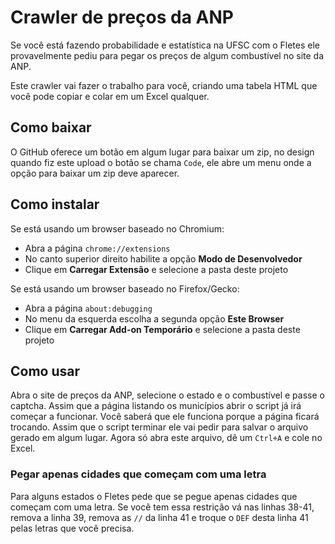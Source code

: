 # Crawler de preços da ANP

Se você está fazendo probabilidade e estatística na UFSC com o Fletes ele
provavelmente pediu para pegar os preços de algum combustível no site da ANP.

Este crawler vai fazer o trabalho para você, criando uma tabela HTML que você
pode copiar e colar em um Excel qualquer.

## Como baixar

O GitHub oferece um botão em algum lugar para baixar um zip, no design quando
fiz este upload o botão se chama `Code`, ele abre um menu onde a opção para
baixar um zip deve aparecer.

## Como instalar

Se está usando um browser baseado no Chromium:
- Abra a página `chrome://extensions`
- No canto superior direito habilite a opção **Modo de Desenvolvedor**
- Clique em **Carregar Extensão** e selecione a pasta deste projeto

Se está usando um browser baseado no Firefox/Gecko:
- Abra a página `about:debugging`
- No menu da esquerda escolha a segunda opção **Este Browser**
- Clique em **Carregar Add-on Temporário** e selecione a pasta deste projeto

## Como usar

Abra o site de preços da ANP, selecione o estado e o combustível e passe o
captcha. Assim que a página listando os municípios abrir o script já irá
começar a funcionar. Você saberá que ele funciona porque a página ficará
trocando. Assim que o script terminar ele vai pedir para salvar o arquivo
gerado em algum lugar. Agora só abra este arquivo, dê um `Ctrl+A` e cole no
Excel.

### Pegar apenas cidades que começam com uma letra

Para alguns estados o Fletes pede que se pegue apenas cidades que começam com
uma letra. Se você tem essa restrição vá nas linhas 38-41, remova a linha 39,
remova as `//` da linha 41 e troque o `DEF` desta linha 41 pelas letras que
você precisa.
